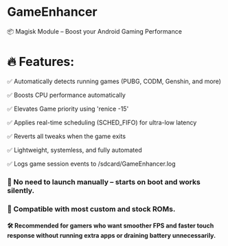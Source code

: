 # GameEnhancer

📦 Magisk Module – Boost your Android Gaming Performance

# 🔥 Features:
✅ Automatically detects running games (PUBG, CODM, Genshin, and more)

✅ Boosts CPU performance automatically

✅ Elevates Game  priority  using 
'renice -15'

✅ Applies real-time scheduling (SCHED_FIFO) for ultra-low latency

✅ Reverts all tweaks when the game exits

✅ Lightweight, systemless, and fully automated

✅ Logs game session events to /sdcard/GameEnhancer.log

### 📌 No need to launch manually – starts on boot and works silently.

### 📲 Compatible with most custom and stock ROMs.

#### 🛠️ Recommended for gamers who want smoother FPS and faster touch response without running extra apps or draining battery unnecessarily.

